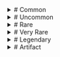 <details><summary># Common</summary>
</details>

<details><summary># Uncommon</summary>
</details>

<details><summary># Rare</summary>
</details>

<details><summary># Very Rare</summary>
</details>

<details><summary># Legendary</summary>
</details>

<details><summary># Artifact</summary>
</details>

